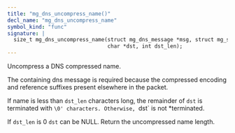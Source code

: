 ```yaml
---
title: "mg_dns_uncompress_name()"
decl_name: "mg_dns_uncompress_name"
symbol_kind: "func"
signature: |
  size_t mg_dns_uncompress_name(struct mg_dns_message *msg, struct mg_str *name,
                                char *dst, int dst_len);
---
```


Uncompress a DNS compressed name.

The containing dns message is required because the compressed encoding
and reference suffixes present elsewhere in the packet.

If name is less than `dst_len` characters long, the remainder
of `dst` is terminated with `\0' characters. Otherwise, `dst` is not
*terminated.

If `dst_len` is 0 `dst` can be NULL.
Return the uncompressed name length. 

